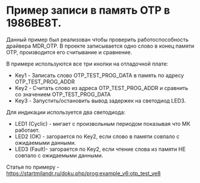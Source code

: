 # Пример записи в память OTP в 1986ВЕ8Т.

Данный пример был реализован чтобы проверить работоспособность драйвера MDR_OTP. В проекте записывается одно слово в конец памяти ОТР, производится его считывание и сравнение.

В примере используются все три кнопки на отладочной плате:
  * Key1 - Записать слово OTP_TEST_PROG_DATA в память по адресу OTP_TEST_PROG_ADDR
  * Key2 - Считать слово из адреса OTP_TEST_PROG_ADDR и сравнить со значением OTP_TEST_PROG_DATA
  * Key3 - Запустить/остановить вывод задержек на светодиод LED3.

Для индикации используется два светодиода:
  * LED1 (Cyclic) - мигает с произвольным периодом показывая что МК работает.
  * LED2 (OK) - загорается по Key2, если слово в памяти совпало с ожидаемыми данными.
  * LED3 (Fault)- загорается по Key2, если чтение слова из памяти НЕ совпало с ожидаемыми данными.

Статья по примеру - https://startmilandr.ru/doku.php/prog:example_v6:otp_test_ve8